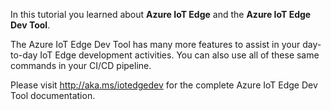 In this tutorial you learned about **Azure IoT Edge** and the **Azure IoT Edge Dev Tool**. 

The Azure IoT Edge Dev Tool has many more features to assist in your day-to-day IoT Edge development activities. You can also use all of these same commands in your CI/CD pipeline.

Please visit http://aka.ms/iotedgedev for the complete Azure IoT Edge Dev Tool documentation.